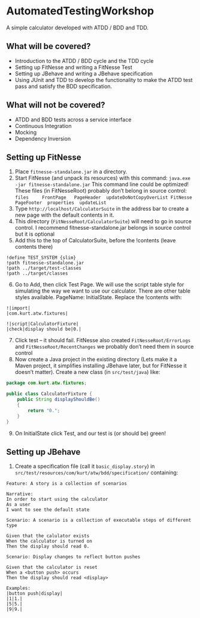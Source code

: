 AutomatedTestingWorkshop
========================

A simple calculator developed with ATDD / BDD and TDD.

## What will be covered? ##

- Introduction to the ATDD / BDD cycle and the TDD cycle
- Setting up FitNesse and writing a FitNesse Test
- Setting up JBehave and writing a JBehave specification
- Using JUnit and TDD to develop the functionality to make the ATDD test pass and satisfy the BDD specification.

## What will not be covered? ##

- ATDD and BDD tests across a service interface
- Continuous Integration
- Mocking
- Dependency Inversion

## Setting up FitNesse ##

1. Place  `fitnesse-standalone.jar` in a directory.
2. Start FitNesse (and unpack its resources) with this command: `java.exe -jar fitnesse-standalone.jar` This command line could be optimized! These files (in FitNesseRoot) probably don’t belong in source control: `files     FrontPage   PageHeader  updateDoNotCopyOverList FitNesse  PageFooter  properties  updateList`
3. Type `http://localhost/CalculatorSuite` in the address bar to create a new page with the default contents in it.
4. This directory (`FitNesseRoot/CalculatorSuite`) will need to go in source control. I recommend fitnesse-standalone.jar belongs in source control but it is optional
5. Add this to the top of CalculatorSuite, before the !contents (leave contents there)
```
!define TEST_SYSTEM {slim}
!path fitnesse-standalone.jar
!path ../target/test-classes
!path ../target/classes
```

6. Go to Add, then click Test Page. We will use the script table style for simulating the way we want to use our calculator. There are other table styles available. PageName: InitialState. Replace the !contents with:
```
!|import|
|com.kurt.atw.fixtures|
```
```
!|script|CalculatorFixture|
|check|display should be|0.|
```

7. Click test – it should fail. FitNesse also created `FitNesseRoot/ErrorLogs` and `FitNesseRoot/RecentChanges` we probably don’t need them in source control
8. Now create a Java project in the existing directory (Lets make it a Maven project, it simplifies installing JBehave later, but for FitNesse it doesn’t matter). Create a new class (in `src/test/java`) like:

```java
package com.kurt.atw.fixtures;

public class CalculatorFixture {
	public String displayShouldBe()
	{
		return "0.";
	}
}
```
9. On InitialState click Test, and our test is (or should be) green!

## Setting up JBehave ##

1. Create a specification file (call it `basic_display.story`) in `src/test/resources/com/kurt/atw/bdd/specification/` containing:
```Cucumber
Feature: A story is a collection of scenarios

Narrative:
In order to start using the calculator
As a user
I want to see the default state

Scenario: A scenario is a collection of executable steps of different type

Given that the calulator exists
When the calculator is turned on
Then the display should read 0.

Scenario: Display changes to reflect button pushes

Given that the calculator is reset
When a <button push> occurs
Then the display should read <display>

Examples:
|button push|display|
|1|1.|
|5|5.|
|9|9.|
```